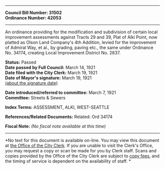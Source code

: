 * * * * *  
  
**Council Bill Number: [](#h0)[](#h2)31502**   
**Ordinance Number: 42053**  
  
* * * * *  
  
An ordinance providing for the modification and subdivision of certain local improvement assessments against Tracts 29 and 39, Plat of Alki Point, now platted as Olson Land Company's 4th Addition, levied for the improvement of Admiral Way, et al., by grading, paving etc., the same under Ordinance No. 34174, creating Local Improvement District No. 2837.  
  
**Status:** Passed   
**Date passed by Full Council:** March 14, 1921   
**Date filed with the City Clerk:** March 19, 1921   
**Date of Mayor's signature:** March 19, 1921   
[(about the signature date)](/~public/approvaldate.htm)   
  
  
**Date introduced/referred to committee:** March 7, 1921   
**Committee:** Streets & Sewers   
  
**Index Terms:** ASSESSMENT, ALKI, WEST-SEATTLE  
  
**References/Related Documents:** Related: Ord 34174  
  
**Fiscal Note:** *(No fiscal note available at this time)*  
  
* * * * *  
  
*No text for this document is available on-line. You may view this document at [the Office of the City Clerk](http://www.seattle.gov/leg/clerk/contactUs.htm). If you are unable to visit the Clerk's Office, you may request a copy or scan be made for you by Clerk staff. Scans and copies provided by the Office of the City Clerk are subject to [copy fees](http://clerk.seattle.gov/~public/clerkfees.htm), and the timing of service is dependent on the availability of staff. *  
  
  

